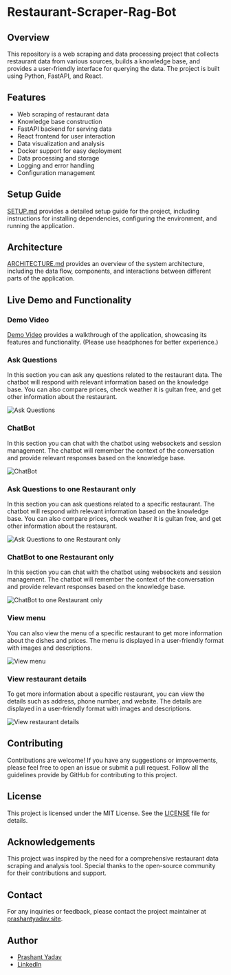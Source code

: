 # Restaurant-Scraper-Rag-Bot

## Overview

This repository is a web scraping and data processing project that collects restaurant data from various sources, builds a knowledge base, and provides a user-friendly interface for querying the data. The project is built using Python, FastAPI, and React.

## Features

- Web scraping of restaurant data
- Knowledge base construction
- FastAPI backend for serving data
- React frontend for user interaction
- Data visualization and analysis
- Docker support for easy deployment
- Data processing and storage
- Logging and error handling
- Configuration management

## Setup Guide

[SETUP.md](SETUP.md) provides a detailed setup guide for the project, including instructions for installing dependencies, configuring the environment, and running the application.

## Architecture

[ARCHITECTURE.md](ARCHITECTURE.md) provides an overview of the system architecture, including the data flow, components, and interactions between different parts of the application.

## Live Demo and Functionality

### Demo Video

[Demo Video](https://youtu.be/pDOFJSV_tNQ?si=QwroCY3DM35uH0lv) provides a walkthrough of the application, showcasing its features and functionality. (Please use headphones for better experience.)

### Ask Questions

In this section you can ask any questions related to the restaurant data. The chatbot will respond with relevant information based on the knowledge base. You can also compare prices, check weather it is gultan free, and get other information about the restaurant.

![Ask Questions](assets/ask-question.png)

### ChatBot

In this section you can chat with the chatbot using websockets and session management. The chatbot will remember the context of the conversation and provide relevant responses based on the knowledge base.

![ChatBot](assets/chatbot.png)

### Ask Questions to one Restaurant only

In this section you can ask questions related to a specific restaurant. The chatbot will respond with relevant information based on the knowledge base. You can also compare prices, check weather it is gultan free, and get other information about the restaurant.

![Ask Questions to one Restaurant only](assets/ask-question-id.png)

### ChatBot to one Restaurant only

In this section you can chat with the chatbot using websockets and session management. The chatbot will remember the context of the conversation and provide relevant responses based on the knowledge base.

![ChatBot to one Restaurant only](assets/chatbot-id.png)

### View menu

You can also view the menu of a specific restaurant to get more information about the dishes and prices. The menu is displayed in a user-friendly format with images and descriptions.

![View menu](assets/view-menu.png)

### View restaurant details

To get more information about a specific restaurant, you can view the details such as address, phone number, and website. The details are displayed in a user-friendly format with images and descriptions.

![View restaurant details](assets/restaurant-info.png)

## Contributing

Contributions are welcome! If you have any suggestions or improvements, please feel free to open an issue or submit a pull request. 
Follow all the guidelines provide by GitHub for contributing to this project.

## License

This project is licensed under the MIT License. See the [LICENSE](LICENSE) file for details.

## Acknowledgements

This project was inspired by the need for a comprehensive restaurant data scraping and analysis tool. Special thanks to the open-source community for their contributions and support.

## Contact

For any inquiries or feedback, please contact the project maintainer at [prashantyadav.site](https://prashantyadav.site).

## Author

- [Prashant Yadav](https://github.com/0PrashantYadav0)
- [LinkedIn](https://www.linkedin.com/in/prashantyadav097/)
